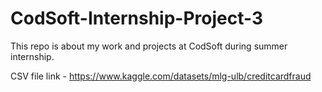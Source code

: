 # CodSoft-Internship-Project-3
This repo is about my work and projects at CodSoft during summer internship.

CSV file link - https://www.kaggle.com/datasets/mlg-ulb/creditcardfraud
